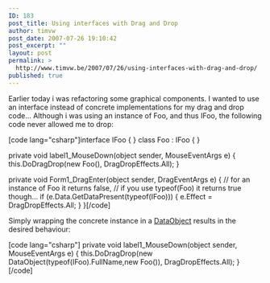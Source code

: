 ```yaml
---
ID: 183
post_title: Using interfaces with Drag and Drop
author: timvw
post_date: 2007-07-26 19:10:42
post_excerpt: ""
layout: post
permalink: >
  http://www.timvw.be/2007/07/26/using-interfaces-with-drag-and-drop/
published: true
---
```

<p>Earlier today i was refactoring some graphical components. I wanted to use an interface instead of concrete implementations for my drag and drop code... Although i was using an instance of Foo, and thus IFoo, the following code never allowed me to drop:</p>
[code lang="csharp"]interface IFoo { }
class Foo : IFoo { }

private void label1_MouseDown(object sender, MouseEventArgs e)
{
 this.DoDragDrop(new Foo(), DragDropEffects.All);
}

private void Form1_DragEnter(object sender, DragEventArgs e)
{
 // for an instance of Foo it returns false,
 // if you use typeof(Foo) it returns true though...
 if (e.Data.GetDataPresent(typeof(IFoo)))
 {
  e.Effect = DragDropEffects.All;
 }
}[/code]
<p>Simply wrapping the concrete instance in a <a href="http://msdn2.microsoft.com/en-us/library/system.windows.forms.dataobject(VS.80).aspx">DataObject</a> results in the desired behaviour:</p>
[code lang="csharp"]
private void label1_MouseDown(object sender, MouseEventArgs e)
{
 this.DoDragDrop(new DataObject(typeof(IFoo).FullName,new Foo()), DragDropEffects.All);
}[/code]